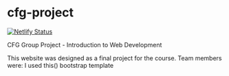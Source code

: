 # cfg-project

[![Netlify Status](https://api.netlify.com/api/v1/badges/64b50d91-5e3b-4ba7-90c2-2b9d731c21fa/deploy-status)](https://app.netlify.com/sites/discoverborneo/deploys)

CFG Group Project - Introduction to Web Development

This website was designed as a final project for the course.
Team members were:
I used this() bootstrap template 
